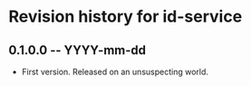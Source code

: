 # Revision history for id-service

## 0.1.0.0 -- YYYY-mm-dd

* First version. Released on an unsuspecting world.
